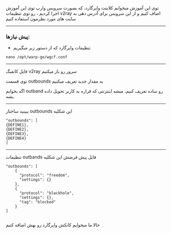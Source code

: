 توی این آموزش میخوایم کلاینت وایرگارد، که بصورت سرویس وارپ توی این آموزش اجرا کردیم ، رو توی تنظیمات v2ray اضاف کنیم و از این سرویس برای آدرس دهی به سایت های مورد نظرمون استفاده کنیم


***

### پیش نیازها:

  - تنظیمات وایرگارد که از دستور زیر میگیریم

```
nano /opt/warp-go/wgcf.conf
```


***

فایل کانفیگ v2ray سرور رو باز میکنیم



توی قسمت  outbounds یه مقدار جدید تعریف میکنیم

اگه بخوایم outband رو ساده تعریف کنیم، میشه اینترنتی که قراره به کاربر تحویل داده بشه.


***

ببینید ساختار outbounds این شکلیه


```
"outbounds": [
{DEFINE1},
{DEFINE2},
{DEFINE3},
{DEFINE4}
]
```

***
تنظیمات outbands فایل پیش فرضش این شکلیه

```
"outbounds": [
    {
      "protocol": "freedom",
      "settings": {}
    },
    {
      "protocol": "blackhole",
      "settings": {},
      "tag": "blocked"
    }
]
  
  ```

حالا ما میخوایم کانکش وایرگارد رو بهش اضافه کنیم
